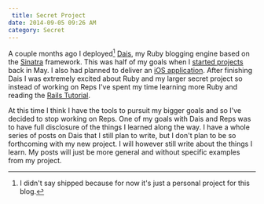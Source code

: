 ```yaml
---
 title: Secret Project
date: 2014-09-05 09:26 AM
category: Secret
---
```


A couple months ago I deployed[^1] [Dais](http://www.coherentiterations.com/2014/07/07/introducing-dais), my Ruby blogging engine based on the [Sinatra](http://www.sinatrarb.com/) framework.  This was half of my goals when I [started projects](http://www.coherentiterations.com/2014/05/07/starting-projects) back in May. I also had planned to deliver an [iOS application](http://www.coherentiterations.com/2014/05/12/ios-project-reps). After finishing Dais I was extremely excited about Ruby and my larger secret project so instead of working on Reps I've spent my time learning more Ruby and reading the [Rails Tutorial](https://www.railstutorial.org/book).

At this time I think I have the tools to pursuit my bigger goals and so I've decided to stop working on Reps. One of my goals with Dais and Reps was to have full disclosure of the things I learned along the way. I have a whole series of posts on Dais that I still plan to write, but I don't plan to be so forthcoming with my new project. I will however still write about the things I learn. My posts will just be more general and without specific examples from my project.

[^1]: I didn't say shipped because for now it's just a personal project for this blog.